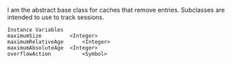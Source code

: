 I am the abstract base class for caches that remove entries. Subclasses are intended to use to track sessions.

    Instance Variables
	maximumSize			<Integer>
	maximumRelativeAge		<Integer>
	maximumAbsoluteAge	<Integer>
	overflowAction			<Symbol>